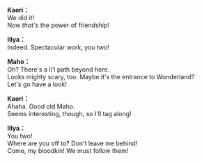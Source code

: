 # 

  
**Kaori：**  
We did it!  
Now *that's* the power of friendship!  
  
**Illya：**  
Indeed. Spectacular work, you two!  
  
**Maho：**  
Oh? There's a li'l path beyond here.  
Looks mighty scary, too. Maybe it's the entrance to Wonderland?  
Let's go have a look!  
  
**Kaori：**  
Ahaha. Good old Maho.  
Seems interesting, though, so I'll tag along!  
  
**Illya：**  
You two!  
Where are you off to? Don't leave me behind!  
Come, my bloodkin! We must follow them!  
